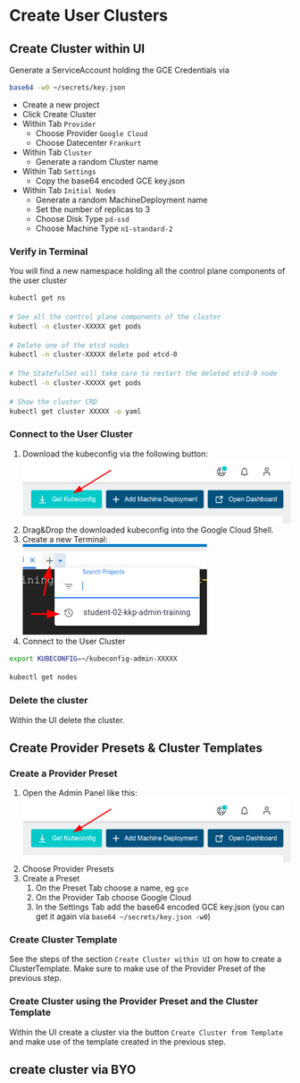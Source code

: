 # Create User Clusters

## Create Cluster within UI

Generate a ServiceAccount holding the GCE Credentials via

```bash
base64 -w0 ~/secrets/key.json
```

* Create a new project
* Click Create Cluster
* Within Tab `Provider`
    * Choose Provider `Google Cloud`
    * Choose Datecenter `Frankurt`
* Within Tab `Cluster`
    * Generate a random Cluster name
* Within Tab `Settings`
    * Copy the base64 encoded GCE key.json
* Within Tab `Initial Nodes`
    * Generate a random MachineDeployment name
    * Set the number of replicas to 3
    * Choose Disk Type `pd-ssd`
    * Choose Machine Type `n1-standard-2`

### Verify in Terminal

You will find a new namespace holding all the control plane components of the user cluster

```bash
kubectl get ns

# See all the control plane components of the cluster
kubectl -n cluster-XXXXX get pods 

# Delete one of the etcd nodes
kubectl -n cluster-XXXXX delete pod etcd-0

# The StatefulSet will take care to restart the deleted etcd-0 node
kubectl -n cluster-XXXXX get pods 

# Show the cluster CRD
kubectl get cluster XXXXX -o yaml
```

### Connect to the User Cluster

<!-- TODO image indent -->

1. Download the kubeconfig via the following button:
![](../pics/get_kubeconfig.png)
1. Drag&Drop the downloaded kubeconfig into the Google Cloud Shell.
1. Create a new Terminal:
![](../pics/choose_project.png)
1. Connect to the User Cluster
```bash
export KUBECONFIG=~/kubeconfig-admin-XXXXX

kubectl get nodes
```

### Delete the cluster

Within the UI delete the cluster.

## Create Provider Presets & Cluster Templates

### Create a Provider Preset

1. Open the Admin Panel like this:
![](../pics/get_kubeconfig.png)
1. Choose Provider Presets
1. Create a Preset
    1. On the Preset Tab choose a name, eg `gce`
    1. On the Provider Tab choose Google Cloud
    1. In the Settings Tab add the base64 encoded GCE key.json (you can get it again via `base64 ~/secrets/key.json -w0`)

### Create Cluster Template

See the steps of the section `Create Cluster within UI` on how to create a ClusterTemplate. Make sure to make use of the Provider Preset of the previous step.

### Create Cluster using the Provider Preset and the Cluster Template

Within the UI create a cluster via the button `Create Cluster from Template` and make use of the template created in the previous step.

<!-- TODO -->
## create cluster via BYO
